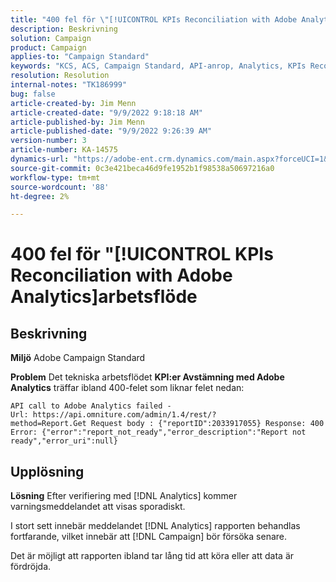 ```yaml
---
title: "400 fel för \"[!UICONTROL KPIs Reconciliation with Adobe Analytics]\" arbetsflöde"
description: Beskrivning
solution: Campaign
product: Campaign
applies-to: "Campaign Standard"
keywords: "KCS, ACS, Campaign Standard, API-anrop, Analytics, KPIs Reconnection with Adobe Analytics, 400 error"
resolution: Resolution
internal-notes: "TK186999"
bug: false
article-created-by: Jim Menn
article-created-date: "9/9/2022 9:18:18 AM"
article-published-by: Jim Menn
article-published-date: "9/9/2022 9:26:39 AM"
version-number: 3
article-number: KA-14575
dynamics-url: "https://adobe-ent.crm.dynamics.com/main.aspx?forceUCI=1&pagetype=entityrecord&etn=knowledgearticle&id=90e43d53-2030-ed11-9db1-0022480866ad"
source-git-commit: 0c3e421beca46d9fe1952b1f98538a50697216a0
workflow-type: tm+mt
source-wordcount: '88'
ht-degree: 2%

---
```


# 400 fel för &quot;[!UICONTROL KPIs Reconciliation with Adobe Analytics]arbetsflöde

## Beskrivning


<b>Miljö</b>
Adobe Campaign Standard

<b>Problem</b>
Det tekniska arbetsflödet <b>KPI:er Avstämning med Adobe Analytics</b> träffar ibland 400-felet som liknar felet nedan:

```
API call to Adobe Analytics failed - Url: https://api.omniture.com/admin/1.4/rest/?method=Report.Get Request body : {"reportID":2033917055} Response: 400 Error: {"error":"report_not_ready","error_description":"Report not ready","error_uri":null}
```

## Upplösning


<b>Lösning</b>
Efter verifiering med [!DNL Analytics] kommer varningsmeddelandet att visas sporadiskt.

I stort sett innebär meddelandet [!DNL Analytics] rapporten behandlas fortfarande, vilket innebär att [!DNL Campaign] bör försöka senare.

Det är möjligt att rapporten ibland tar lång tid att köra eller att data är fördröjda.
